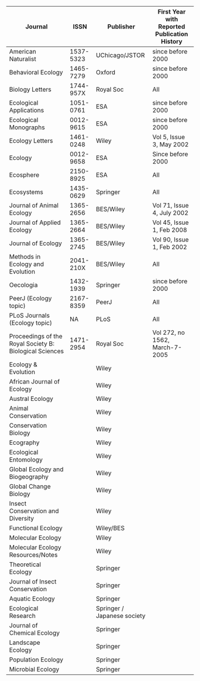 Journal | ISSN | Publisher | First Year with Reported Publication History
--------|------|-----------|---------------------------------------------
American Naturalist | 1537-5323 | UChicago/JSTOR | since before 2000
Behavioral Ecology | 1465-7279 | Oxford | since before 2000
Biology Letters | 1744-957X | Royal Soc | All
Ecological Applications | 1051-0761 | ESA | since before 2000
Ecological Monographs | 0012-9615 | ESA | since before 2000
Ecology Letters | 1461-0248 | Wiley | Vol 5, Issue 3, May 2002
Ecology | 0012-9658 | ESA | Since before 2000
Ecosphere | 2150-8925 | ESA | All
Ecosystems | 1435-0629 | Springer | All
Journal of Animal Ecology | 1365-2656 | BES/Wiley | Vol 71, Issue 4, July 2002 
Journal of Applied Ecology | 1365-2664 | BES/Wiley | Vol 45, Issue 1, Feb 2008 
Journal of Ecology  | 1365-2745 | BES/Wiley | Vol 90, Issue 1, Feb 2002
Methods in Ecology and Evolution | 2041-210X | BES/Wiley | All
Oecologia | 1432-1939 | Springer | since before 2000
PeerJ (Ecology topic) | 2167-8359 | PeerJ | All
PLoS Journals (Ecology topic) | NA | PLoS | All
Proceedings of the Royal Society B: Biological Sciences | 1471-2954 | Royal Soc | Vol 272, no 1562, March-7-2005
Ecology & Evolution | | Wiley |
African Journal of Ecology | | Wiley |
Austral Ecology | | Wiley |
Animal Conservation | | Wiley |
Conservation Biology | | Wiley |
Ecography | | Wiley |
Ecological Entomology | | Wiley |
Global Ecology and Biogeography | | Wiley |
Global Change Biology | | Wiley |
Insect Conservation and Diversity | | Wiley |
Functional Ecology | | Wiley/BES |
Molecular Ecology | | Wiley |
Molecular Ecology Resources/Notes | | Wiley | 
Theoretical Ecology | | Springer | 
Journal of Insect Conservation | | Springer | 
Aquatic Ecology | | Springer |
Ecological Research | | Springer / Japanese society |
Journal of Chemical Ecology | | Springer |
Landscape Ecology | | Springer |
Population Ecology | | Springer |
Microbial Ecology | | Springer |
